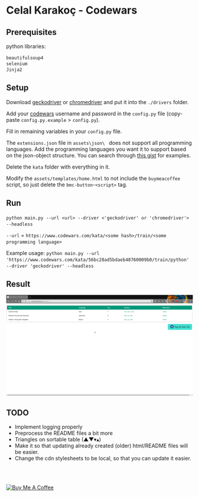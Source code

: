 # Celal Karakoç - Codewars

## Prerequisites

python libraries:

    beautifulsoup4
    selenium
    Jinja2

## Setup

Download [geckodriver](https://github.com/mozilla/geckodriver/releases)
or [chromedriver](https://chromedriver.chromium.org/downloads) and put it into the `./drivers` folder.

Add your [codewars](https://www.codewars.com) username and password in the `config.py` file
(copy-paste `config.py.example` > `config.py`).

Fill in remaining variables in your `config.py` file.

The `extensions.json` file in `assets\json\ ` does not support all programming languages. Add the programming languages
you want it to support based on the json-object structure. You can search
through [this gist](https://gist.github.com/ppisarczyk/43962d06686722d26d176fad46879d41) for examples.

Delete the `kata` folder with everything in it.

Modify the `assets/templates/home.html` to not include the `buymeacoffee` script, so just delete the
`bmc-button`-`<script>` tag.

## Run

`python main.py --url <url> --driver <'geckodriver' or 'chromedriver'> --headless`

`--url` = `https://www.codewars.com/kata/<some hash>/train/<some programming language>`

Example usage: `python main.py --url 'https://www.codewars.com/kata/56bc28ad5bdaeb48760009b0/train/python' --driver 'geckodriver' --headless`

## Result 

![codewarsgif](assets/images/codewars.gif)

## TODO

- Implement logging properly
- Preprocess the README files a bit more
- Triangles on sortable table (▲▼▾▴)
- Make it so that updating already created (older) html/README files will be easier. 
- Change the cdn stylesheets to be local, so that you can update it easier.
<br>
<br>

<a href="https://www.buymeacoffee.com/ckarakoc" target="_blank"><img src="https://cdn.buymeacoffee.com/buttons/v2/default-yellow.png" alt="Buy Me A Coffee" style="height: 60px !important;width: 217px !important;" ></a>